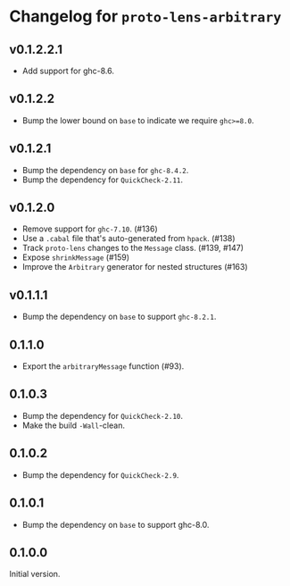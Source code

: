# Changelog for `proto-lens-arbitrary`

## v0.1.2.2.1
- Add support for ghc-8.6.

## v0.1.2.2
- Bump the lower bound on `base` to indicate we require `ghc>=8.0`.

## v0.1.2.1
- Bump the dependency on `base` for `ghc-8.4.2`.
- Bump the dependency for `QuickCheck-2.11`.

## v0.1.2.0
- Remove support for `ghc-7.10`. (#136)
- Use a `.cabal` file that's auto-generated from `hpack`. (#138)
- Track `proto-lens` changes to the `Message` class. (#139, #147)
- Expose `shrinkMessage` (#159)
- Improve the `Arbitrary` generator for nested structures (#163)


## v0.1.1.1
- Bump the dependency on `base` to support `ghc-8.2.1`.

## 0.1.1.0
- Export the `arbitraryMessage` function (#93).

## 0.1.0.3
- Bump the dependency for `QuickCheck-2.10`.
- Make the build `-Wall`-clean.

## 0.1.0.2
- Bump the dependency for `QuickCheck-2.9`.

## 0.1.0.1
- Bump the dependency on `base` to support ghc-8.0.

## 0.1.0.0
Initial version.

